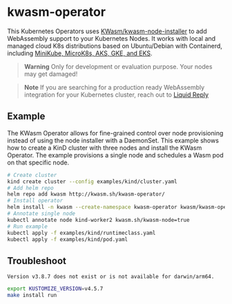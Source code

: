 # kwasm-operator
This Kubernetes Operators uses [KWasm/kwasm-node-installer](https://github.com/KWasm/kwasm-node-installer) to add WebAssembly support to your Kubernetes Nodes. It works with local and managed cloud K8s distributions based on Ubuntu/Debian with Containerd, including [MiniKube, MicroK8s, AKS, GKE, and EKS](https://github.com/KWasm/kwasm-node-installer#supported-kubernetes-distributions).

> **Warning**
> Only for development or evaluation purpose. Your nodes may get damaged!

> **Note**
> If you are searching for a production ready WebAssembly integration for your Kubernetes cluster, reach out to [Liquid Reply](https://www.reply.com/liquid-reply/en/)

## Example
The KWasm Operator allows for fine-grained control over node provisioning instead of using the node installer with a DaemonSet. This example shows how to create a KinD cluster with three nodes and install the KWasm Operator. The example provisions a single node and schedules a Wasm pod on that specific node.

```bash
# Create cluster
kind create cluster --config examples/kind/cluster.yaml
# Add helm repo
helm repo add kwasm http://kwasm.sh/kwasm-operator/
# Install operator
helm install -n kwasm --create-namespace kwasm-operator kwasm/kwasm-operator
# Annotate single node
kubectl annotate node kind-worker2 kwasm.sh/kwasm-node=true
# Run example
kubectl apply -f examples/kind/runtimeclass.yaml
kubectl apply -f examples/kind/pod.yaml
```

## Troubleshoot

`Version v3.8.7 does not exist or is not available for darwin/arm64.`

```bash
export KUSTOMIZE_VERSION=v4.5.7
make install run
```
